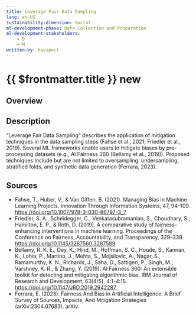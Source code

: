 ```yaml
---
title: Leverage Fair Data Sampling
lang: en-US
sustainability-dimension: Social
ml-development-phase: Data Collection and Preparation 
ml-development-stakeholders: 
    - D
    - M    
written-by: havspect
---
```


<script setup>
import DPOverview from '../../components/DPOverview.vue'
</script>


# {{ $frontmatter.title }} <Badge type="tip">new</Badge>

## Overview
<DPOverview />

## Description
“Leverage Fair Data Sampling” describes the application of mitigation techniques in the data sampling steps (Fahse et al., 2021; Friedler et al., 2019). Several ML frameworks enable users to mitigate biases by pre-processing datasets (e.g., AI Fairness 360 (Bellamy et al., 2019)). Proposed techniques include but are not limited to oversampling, undersampling, stratified folds, and synthetic data generation (Ferrara, 2023).

## Sources 
- Fahse, T., Huber, V., & Van Giffen, B. (2021). Managing Bias in Machine Learning Projects. Innovation Through Information Systems, 47, 94–109. https://doi.org/10.1007/978-3-030-86797-3_7
- Friedler, S. A., Scheidegger, C., Venkatasubramanian, S., Choudhary, S., Hamilton, E. P., & Roth, D. (2019). A comparative study of fairness-enhancing interventions in machine learning. Proceedings of the Conference on Fairness, Accountability, and Transparency, 329–338. https://doi.org/10.1145/3287560.3287589
- Bellamy, R. K. E., Dey, K., Hind, M., Hoffman, S. C., Houde, S., Kannan, K., Lohia, P., Martino, J., Mehta, S., Mojsilovic, A., Nagar, S., Ramamurthy, K. N., Richards, J., Saha, D., Sattigeri, P., Singh, M., Varshney, K. R., & Zhang, Y. (2019). AI Fairness 360: An extensible toolkit for detecting and mitigating algorithmic bias. IBM Journal of Research and Development, 63(4/5), 4:1-4:15. https://doi.org/10.1147/JRD.2019.2942287
- Ferrara, E. (2023). Fairness And Bias in Artificial Intelligence: A Brief Survey of Sources, Impacts, And Mitigation Strategies (arXiv:2304.07683). arXiv.
